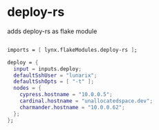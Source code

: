# deploy-rs 

adds deploy-rs as flake module

``` nix

imports = [ lynx.flakeModules.deploy-rs ];

deploy = {
  input = inputs.deploy;
  defaultSshUser = "lunarix";
  defaultSshOpts = [ "-t" ];
  nodes = {
    cypress.hostname = "10.0.0.5";
    cardinal.hostname = "unallocatedspace.dev";
    charmander.hostname = "10.0.0.62";
  };
};
```



